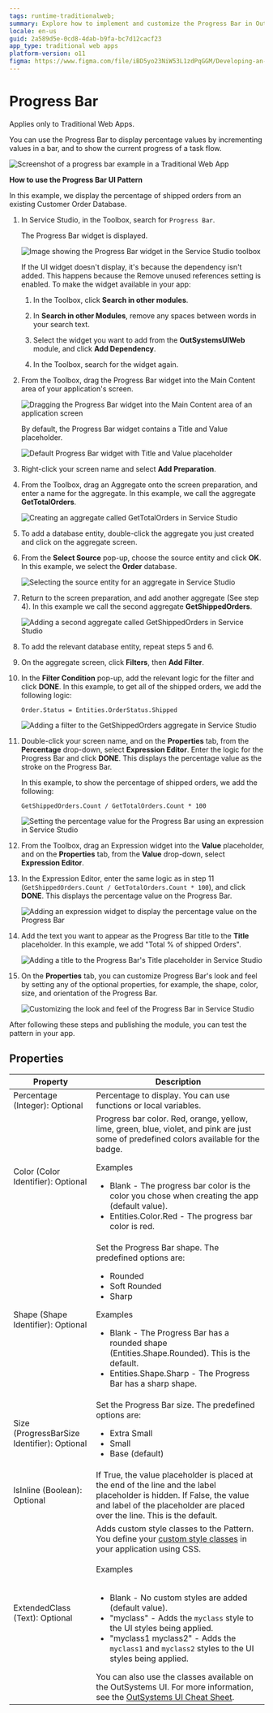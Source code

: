 ```yaml
---
tags: runtime-traditionalweb; 
summary: Explore how to implement and customize the Progress Bar in OutSystems 11 (O11) for Traditional Web Apps to visually represent task completion.
locale: en-us
guid: 2a589d5e-0cd8-4dab-b9fa-bc7d12cacf23
app_type: traditional web apps
platform-version: o11
figma: https://www.figma.com/file/iBD5yo23NiW53L1zdPqGGM/Developing-an-Application?type=design&node-id=243%3A28&mode=design&t=u4ANW5BJS7Flsdmg-1
---
```


# Progress Bar

<div class="info" markdown="1">

Applies only to Traditional Web Apps.

</div>

You can use the Progress Bar to display percentage values by incrementing values in a bar, and to show the current progress of a task flow. <!--You can also show progress in a Progress Circle or a Progress Circle Fraction. When using the Progress Bar UI Pattern, be consistent, for example, if an action displays a linear indicator on one screen, that same action should not use a circular indicator elsewhere in the app. -->

![Screenshot of a progress bar example in a Traditional Web App](images/progressbar-1-ss.png "Progress Bar Example")

**How to use the Progress Bar UI Pattern**

In this example, we display the percentage of shipped orders from an existing Customer Order Database.

1. In Service Studio, in the Toolbox, search for `Progress Bar`.

    The Progress Bar widget is displayed.

    ![Image showing the Progress Bar widget in the Service Studio toolbox](images/progressbar-2-ss.png "Progress Bar Widget in Service Studio")

    If the UI widget doesn't display, it's because the dependency isn't added. This happens because the Remove unused references setting is enabled. To make the widget available in your app:

    1. In the Toolbox, click **Search in other modules**.

    1. In **Search in other Modules**, remove any spaces between words in your search text.
    
    1. Select the widget you want to add from the **OutSystemsUIWeb** module, and click **Add Dependency**. 
    
    1. In the Toolbox, search for the widget again.

1. From the Toolbox, drag the Progress Bar widget into the Main Content area of your application's screen.

    ![Dragging the Progress Bar widget into the Main Content area of an application screen](images/progressbar-3-ss.png "Dragging Progress Bar Widget")

    By default, the Progress Bar widget contains a Title and Value placeholder.

    ![Default Progress Bar widget with Title and Value placeholder](images/progressbar-4-ss.png "Default Progress Bar Widget")

1. Right-click your screen name and select **Add Preparation**.

1. From the Toolbox, drag an Aggregate onto the screen preparation, and enter a name for the aggregate. In this example, we call the aggregate **GetTotalOrders**.

    ![Creating an aggregate called GetTotalOrders in Service Studio](images/progressbar-10-ss.png "Aggregate in Service Studio")

1. To add a database entity, double-click the aggregate you just created and click on the aggregate screen.

1. From the **Select Source** pop-up, choose the source entity and click **OK**. In this example, we select the **Order** database.

    ![Selecting the source entity for an aggregate in Service Studio](images/progressbar-11-ss.png "Select Source Entity for Aggregate")

1. Return to the screen preparation, and add another aggregate (See step 4). In this example we call the second aggregate **GetShippedOrders**.

    ![Adding a second aggregate called GetShippedOrders in Service Studio](images/progressbar-12-ss.png "Adding Second Aggregate")

1. To add the relevant database entity, repeat steps 5 and 6.

1. On the aggregate screen, click **Filters**, then **Add Filter**.

1. In the **Filter Condition** pop-up, add the relevant logic for the filter and click **DONE**. In this example, to get all of the shipped orders, we add the following logic:

    `Order.Status = Entities.OrderStatus.Shipped`

    ![Adding a filter to the GetShippedOrders aggregate in Service Studio](images/progressbar-13-ss.png "Adding Filter to Aggregate")

1. Double-click your screen name, and on the **Properties** tab, from the **Percentage** drop-down, select **Expression Editor**.
Enter the logic for the Progress Bar and click **DONE**.  This displays the percentage value as the stroke on the Progress Bar.

    In this example, to show the percentage of shipped orders, we add the following:

    `GetShippedOrders.Count / GetTotalOrders.Count * 100`

    ![Setting the percentage value for the Progress Bar using an expression in Service Studio](images/progressbar-14-ss.png "Setting Progress Bar Percentage")

1. From the Toolbox, drag an Expression widget into the **Value** placeholder, and on the **Properties** tab, from the **Value** drop-down, select **Expression Editor**.

1. In the Expression Editor, enter the same logic as in step 11 (`GetShippedOrders.Count / GetTotalOrders.Count * 100`), and click **DONE**. This displays the percentage value on the Progress Bar.

    ![Adding an expression widget to display the percentage value on the Progress Bar](images/progressbar-15-ss.png "Expression Widget for Progress Bar Value")

1. Add the text you want to appear as the Progress Bar title to the **Title** placeholder. In this example, we add "Total % of shipped Orders".

    ![Adding a title to the Progress Bar's Title placeholder in Service Studio](images/progressbar-16-ss.png "Progress Bar Title Placeholder")

1. On the **Properties** tab, you can customize Progress Bar's look and feel by setting any of the optional properties, for example, the shape, color, size, and orientation of the Progress Bar.

    ![Customizing the look and feel of the Progress Bar in Service Studio](images/progressbar-5-ss.png "Customizing Progress Bar Properties")

After following these steps and publishing the module, you can test the pattern in your app.

## Properties

| Property                                    | Description                                                                                                                                                                                                                                                                                                                                                                                                                                                                                                                                                                                                                        |
|---------------------------------------------|------------------------------------------------------------------------------------------------------------------------------------------------------------------------------------------------------------------------------------------------------------------------------------------------------------------------------------------------------------------------------------------------------------------------------------------------------------------------------------------------------------------------------------------------------------------------------------------------------------------------------------|
| Percentage (Integer): Optional              | Percentage to display. You can use functions or local variables.                                                                                                                                                                                                                                                                                                                                                                                                                                                                                                                                                                   |
| Color (Color Identifier): Optional          | Progress bar color. Red, orange, yellow, lime, green, blue, violet, and pink are just some of predefined colors available for the badge. <p>Examples <ul><li>Blank - The progress bar color  is the color you chose when creating the app (default value).</li><li>Entities.Color.Red - The progress bar color is red.</li></ul></p>                                                                                                                                                                                                                                                                                               |
| Shape (Shape Identifier): Optional          | Set the Progress Bar shape. The predefined options are: <ul><li>Rounded</li><li> Soft Rounded </li> <li>Sharp</li></ul><p>Examples <ul><li>Blank - The Progress Bar has a rounded shape (Entities.Shape.Rounded). This is the default.</li><li>Entities.Shape.Sharp - The Progress Bar has a sharp shape.</li></ul></p>                                                                                                                                                                                                                                                                                                            |
| Size (ProgressBarSize Identifier): Optional | Set the Progress Bar size. The predefined options are: <ul><li>Extra Small</li><li>Small</li> <li>Base (default)</li></ul>                                                                                                                                                                                                                                                                                                                                                                                                                                                                                                         |
| IsInline (Boolean): Optional                | If True, the value placeholder is placed at the end of the line and the label placeholder is hidden. If False, the value and label of the placeholder are placed over the line. This is the default.                                                                                                                                                                                                                                                                                                                                                                                                                               |
| ExtendedClass (Text): Optional              | Adds custom style classes to the Pattern. You define your [custom style classes](../../../look-feel/css.md) in your application using CSS.<br/><br/>Examples<br/><br/> <ul><li>Blank - No custom styles are added (default value).</li><li>"myclass" - Adds the ``myclass`` style to the UI styles being applied.</li><li>"myclass1 myclass2" - Adds the ``myclass1`` and ``myclass2`` styles to the UI styles being applied.</li></ul>You can also use the classes available on the OutSystems UI. For more information, see the [OutSystems UI Cheat Sheet](https://outsystemsui.outsystems.com/OutSystemsUIWebsite/CheatSheet). |
